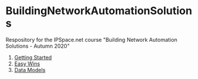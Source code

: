 # BuildingNetworkAutomationSolutions
Respository for the IPSpace.net course "Building Network Automation Solutions - Autumn 2020"

1. [Getting Started](./GettingStarted/)
2. [Easy Wins](./GettingStarted/EasyWins/)
2. [Data Models](./GettingStarted/DataModels/)